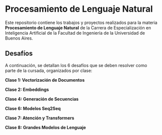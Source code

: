 # Procesamiento de Lenguaje Natural

Este repositorio contiene los trabajos y proyectos realizados para la materia **Procesamiento de Lenguaje Natural** de la Carrera de Especialización en Inteligencia Artificial de la Facultad de Ingeniería de la Universidad de Buenos Aires.

## Desafíos

A continuación, se detallan los 6 desafíos que se deben resolver como parte de la cursada, organizados por clase:

**Clase 1: Vectorización de Documentos**

**Clase 2: Embeddings**

**Clase 4: Generación de Secuencias**

**Clase 6: Modelos Seq2Seq**

**Clase 7: Atención y Transformers**

**Clase 8: Grandes Modelos de Lenguaje**

